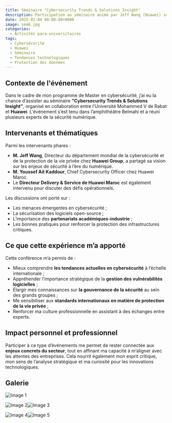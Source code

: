 ```yaml
---
title: Séminaire "Cybersecurity Trends & Solutions Insight"
description: Participation au séminaire animé par Jeff Wang (Huawei) sur les tendances et solutions en cybersécurité
date: 2025-02-04 00:00:00+0000
image: sem6.jpg
categories:
  - Activités para-universitaires
tags: 
  - Cybersécurité
  - Huawei
  - Séminaire
  - Tendances technologiques
  - Protection des données
---
```


## Contexte de l'événement

Dans le cadre de mon programme de Master en cybersécurité, j’ai eu la chance d’assister au séminaire **"Cybersecurity Trends & Solutions Insight"**, organisé en collaboration entre l’Université Mohammed V de Rabat et **Huawei**. L'événement s’est tenu dans l’amphithéâtre Belmahi et a réuni plusieurs experts de la sécurité numérique.

## Intervenants et thématiques

Parmi les intervenants phares :

- **M. Jeff Wang**, Directeur du département mondial de la cybersécurité et de la protection de la vie privée chez **Huawei Group**, a partagé sa vision sur les enjeux de sécurité à l’ère du numérique.
- **M. Youssef Ait Kaddour**, Chief Cybersecurity Officer chez Huawei Maroc.
- Le **Directeur Delivery & Service de Huawei Maroc** est également intervenu pour discuter des défis opérationnels.

Les discussions ont porté sur :
- Les menaces émergentes en cybersécurité ;
- La sécurisation des logiciels open-source ;
- L’importance des **partenariats académiques-industrie** ;
- Les bonnes pratiques pour renforcer la protection des infrastructures critiques.

## Ce que cette expérience m’a apporté

Cette conférence m’a permis de :

- Mieux comprendre **les tendances actuelles en cybersécurité** à l’échelle internationale ;
- Appréhender l’importance stratégique de la **gestion des vulnérabilités logicielles** ;
- Élargir mes connaissances sur **la gouvernance de la sécurité** au sein des grands groupes ;
- Me sensibiliser aux **standards internationaux en matière de protection de la vie privée** ;
- Renforcer ma culture professionnelle en assistant à des échanges entre experts.

## Impact personnel et professionnel

Participer à ce type d’événements me permet de rester connectée aux **enjeux concrets du secteur**, tout en affinant ma capacité à m’aligner avec les attentes des entreprises. Cela nourrit également mon esprit critique, mon sens de l’analyse stratégique et ma curiosité pour les innovations technologiques.

## Galerie

![Image 1](sem1.jpg)

![Image 2](sem2.jpg)![Image 3](sem3.jpg)

![Image 4](sem4.jpg)![Image 5](sem5.jpg)
